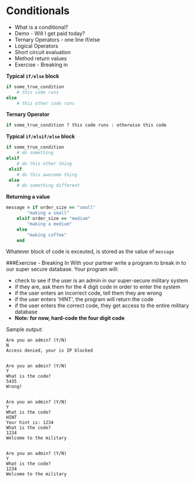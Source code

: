 Conditionals
========
* What is a conditional?
* Demo - Will I get paid today?
* Ternary Operators - one line if/else
* Logical Operators 
* Short circuit evaluation
* Method return values
* Exercise - Breaking in

**Typical `if/else` block**

```ruby
if some_true_condition
    # this code runs
else
    # this other code runs
```
**Ternary Operator**

```ruby
if some_true_condition ? this code runs : otherwise this code
```

**Typical `if/elsif/else` block**

```ruby
if some_true_condition
    # do something
elsif
    # do this other thing
 elsif
    # do this awesome thing
 else
    # do something different
```
**Returning a value**

```ruby
message = if order_size == "small"
        "making a small"
    elsif order_size == "medium"
        "making a medium"
    else
        "making coffee"
    end
```
Whatever block of code is exceuted, is stored as the value of `message`

###Exercise - Breaking In
With your partner write a program to break in to our super secure database. Your program will:

* check to see if the user is an admin in our super-secure military system
* if they are, ask them for the 4 digit code in order to enter the system
* if the user enters an incorrect code, tell them they are wrong
* if the user enters 'HINT', the program will return the code
* if the user enters the correct code, they get access to the entire military database
* **Note: for now, hard-code the four digit code**
  

Sample output:
 
```
Are you an admin? (Y/N)
N
Access denied, your is IP blocked


Are you an admin? (Y/N)
Y
What is the code?
5435
Wrong!


Are you an admin? (Y/N)
Y
What is the code?
HINT
Your hint is: 1234
What is the code?
1234
Welcome to the military


Are you an admin? (Y/N)
Y
What is the code?
1234
Welcome to the military

```



